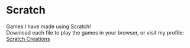 # Scratch
 Games I have made using Scratch!
 <br> Download each file to play the games in your browser, or visit my profile: <a href='https://scratch.mit.edu/users/StuffedCrustCalzones/projects/'>Scratch Creations</a>
